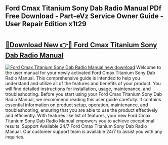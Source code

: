 ## Ford Cmax Titanium Sony Dab Radio Manual PDf Free Download - Part-eVz Service Owner Guide - User Repair Edition x1t29

# <h2><a href="http://bc64888.oget.top/?id=Ford+Cmax+Titanium+Sony+Dab+Radio+Manual">🔗Download New 👉🔴 Ford Cmax Titanium Sony Dab Radio Manual</a></h2>

[![Ford Cmax Titanium Sony Dab Radio Manual new download](https://i.imgur.com/5g1atiW.png)](http://bc64888.oget.top/?id=Ford+Cmax+Titanium+Sony+Dab+Radio+Manual)
Welcome to the user manual for your newly activated Ford Cmax Titanium Sony Dab Radio Manual. This comprehensive guide is intended to help you understand and utilize all of the features and benefits of your product. You will find detailed instructions for installation, usage, maintenance, and troubleshooting. Before you start using your Ford Cmax Titanium Sony Dab Radio Manual, we recommend reading this user guide carefully. It contains essential information on product setup, operation, maintenance, and troubleshooting, ensuring that you are able to use the product effectively and efficiently. With features like list of features, your new Ford Cmax Titanium Sony Dab Radio Manual empowers you to achieve exceptional results. Support Available 24/7 Ford Cmax Titanium Sony Dab Radio Manual. Our customer support team is available 24/7 to assist you with any inquiries.
